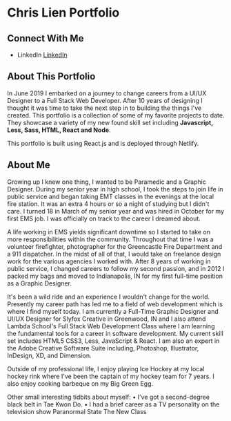 # Chris Lien Portfolio

## Connect With Me
- LinkedIn [LinkedIn](https://www.linkedin.com/in/cnlien/)

## About This Portfolio
In June 2019 I embarked on a journey to change careers from a UI/UX Designer to a Full Stack Web Developer. After 10 years of designing I thought it was time to take the next step in to building the things I've created. This portfolio is a collection of some of my favorite projects to date. They showcase a variety of my new found skill set including **Javascript, Less, Sass, HTML, React and Node**.

This portfolio is built using React.js and is deployed through Netlify.

## About Me
Growing up I knew one thing, I wanted to be Paramedic and a Graphic Designer. During my senior year in high school, I took the steps to join life in public service and began taking EMT classes in the evenings at the local fire station. It was an extra 4 hours or so a night of studying but I didn't care. I turned 18 in March of my senior year and was hired in October for my first EMS job. I was officially on track to the career I dreamed about.

A life working in EMS yields significant downtime so I started to take on more responsibilities within the community. Throughout that time I was a volunteer firefighter, photographer for the Greencastle Fire Department and a 911 dispatcher. In the midst of all of that, I would take on freelance design work for the various agencies I worked with. After 8 years of working in public service, I changed careers to follow my second passion, and in 2012 I packed my bags and moved to Indianapolis, IN for my first full-time position as a Graphic Designer.

It's been a wild ride and an experience I wouldn't change for the world. Presently my career path has led me to a field of web development which is where I find myself today. I am currently a Full-Time Graphic Designer and UI/UX Designer for Slyfox Creative in Greenwood, IN and I also attend Lambda School's Full Stack Web Development Class where I am learning the fundamental tools for a career in software development. My current skill set includes HTML5 CSS3, Less, JavaScript & React. I am also an expert in the Adobe Creative Software Suite including, Photoshop, Illustrator, InDesign, XD, and Dimension.

Outside of my professional life, I enjoy playing Ice Hockey at my local hockey rink where I've been the captain of my hockey team for 7 years. I also enjoy cooking barbeque on my Big Green Egg.

Other small interesting tidbits about myself:
• I've got a second-degree black belt in Tae Kwon Do.
• I had a brief career as a TV personality on the television show Paranormal State The New Class